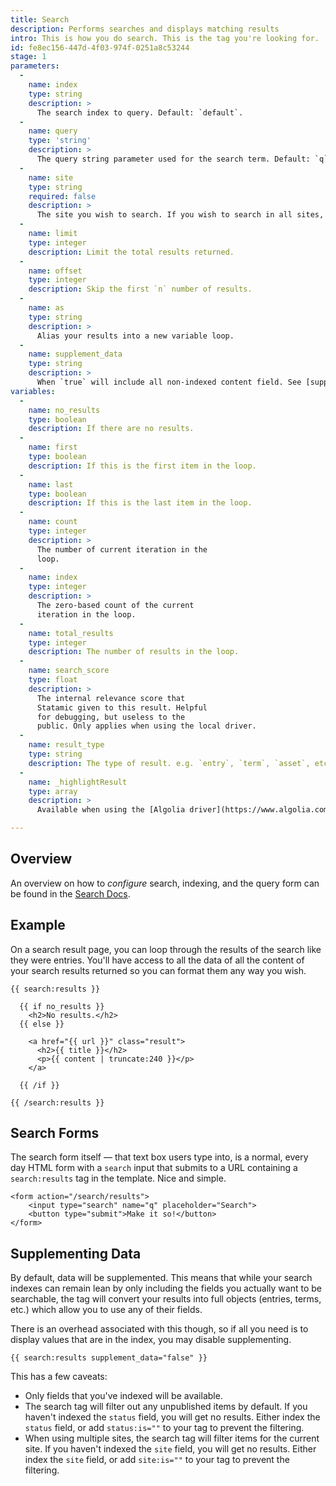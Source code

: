 ```yaml
---
title: Search
description: Performs searches and displays matching results
intro: This is how you do search. This is the tag you're looking for.
id: fe8ec156-447d-4f03-974f-0251a8c53244
stage: 1
parameters:
  -
    name: index
    type: string
    description: >
      The search index to query. Default: `default`.
  -
    name: query
    type: 'string'
    description: >
      The query string parameter used for the search term. Default: `q`.
  -
    name: site
    type: string
    required: false
    description: >
      The site you wish to search. If you wish to search in all sites, you can use a wildcard: `*`. Default: the current site.
  -
    name: limit
    type: integer
    description: Limit the total results returned.
  -
    name: offset
    type: integer
    description: Skip the first `n` number of results.
  -
    name: as
    type: string
    description: >
      Alias your results into a new variable loop.
  -
    name: supplement_data
    type: string
    description: >
      When `true` will include all non-indexed content field. See [supplementing data](#supplementing-data) Default: `true`.
variables:
  -
    name: no_results
    type: boolean
    description: If there are no results.
  -
    name: first
    type: boolean
    description: If this is the first item in the loop.
  -
    name: last
    type: boolean
    description: If this is the last item in the loop.
  -
    name: count
    type: integer
    description: >
      The number of current iteration in the
      loop.
  -
    name: index
    type: integer
    description: >
      The zero-based count of the current
      iteration in the loop.
  -
    name: total_results
    type: integer
    description: The number of results in the loop.
  -
    name: search_score
    type: float
    description: >
      The internal relevance score that
      Statamic given to this result. Helpful
      for debugging, but useless to the
      public. Only applies when using the local driver.
  -
    name: result_type
    type: string
    description: The type of result. e.g. `entry`, `term`, `asset`, etc.
  -
    name: _highlightResult
    type: array
    description: >
      Available when using the [Algolia driver](https://www.algolia.com/doc/api-client/php/search#fields). Displays a field with the search term automatically highlighted. Example: `{{ _highlightResult:myfield:value }}`

---
```

## Overview

An overview on how to _configure_ search, indexing, and the query form can be found in the [Search Docs](/search).


## Example

On a search result page, you can loop through the results of the search like they were entries. You'll have access to all the data of all the content of your search results returned so you can format them any way you wish.

```
{{ search:results }}

  {{ if no_results }}
    <h2>No results.</h2>
  {{ else }}

    <a href="{{ url }}" class="result">
      <h2>{{ title }}</h2>
      <p>{{ content | truncate:240 }}</p>
    </a>

  {{ /if }}

{{ /search:results }}
```

## Search Forms

The search form itself — that text box users type into, is a normal, every day HTML form with a `search` input that submits to a URL containing a `search:results` tag in the template. Nice and simple.

```
<form action="/search/results">
    <input type="search" name="q" placeholder="Search">
    <button type="submit">Make it so!</button>
</form>
```

## Supplementing Data

By default, data will be supplemented. This means that while your search indexes can remain lean by only including the fields you actually
want to be searchable, the tag will convert your results into full objects (entries, terms, etc.) which allow you to use any of their fields.

There is an overhead associated with this though, so if all you need is to display values that are in the index, you may disable supplementing.

```
{{ search:results supplement_data="false" }}
```

This has a few caveats:

- Only fields that you've indexed will be available.
- The search tag will filter out any unpublished items by default. If you haven't indexed the `status` field, you will get no results. Either
  index the `status` field, or add `status:is=""` to your tag to prevent the filtering.
- When using multiple sites, the search tag will filter items for the current site. If you haven't indexed the `site` field, you will get no results. Either
  index the `site` field, or add `site:is=""` to your tag to prevent the filtering.
